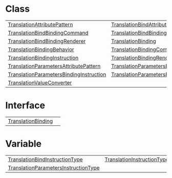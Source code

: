 # Class



|                                                                                                                                     |                                                                                                                               |
| ----------------------------------------------------------------------------------------------------------------------------------- | ----------------------------------------------------------------------------------------------------------------------------- |
| [TranslationAttributePattern](/i18n/t/class/translation-renderer/translationattributepattern.md)                                    | [TranslationBindAttributePattern](/i18n/t/class/translation-renderer/translationbindattributepattern.md)                      |
| [TranslationBindBindingCommand](/i18n/t/class/translation-renderer/translationbindbindingcommand.md)                                | [TranslationBindBindingInstruction](/i18n/t/class/translation-renderer/translationbindbindinginstruction.md)                  |
| [TranslationBindBindingRenderer](/i18n/t/class/translation-renderer/translationbindbindingrenderer.md)                              | [TranslationBinding](/i18n/t/class/translation-binding/translationbinding.md)                                                 |
| [TranslationBindingBehavior](/i18n/t/class/translation-binding-behavior/translationbindingbehavior.md)                              | [TranslationBindingCommand](/i18n/t/class/translation-renderer/translationbindingcommand.md)                                  |
| [TranslationBindingInstruction](/i18n/t/class/translation-renderer/translationbindinginstruction.md)                                | [TranslationBindingRenderer](/i18n/t/class/translation-renderer/translationbindingrenderer.md)                                |
| [TranslationParametersAttributePattern](/i18n/t/class/translation-parameters-renderer/translationparametersattributepattern.md)     | [TranslationParametersBindingCommand](/i18n/t/class/translation-parameters-renderer/translationparametersbindingcommand.md)   |
| [TranslationParametersBindingInstruction](/i18n/t/class/translation-parameters-renderer/translationparametersbindinginstruction.md) | [TranslationParametersBindingRenderer](/i18n/t/class/translation-parameters-renderer/translationparametersbindingrenderer.md) |
| [TranslationValueConverter](/i18n/t/class/translation-value-converter/translationvalueconverter.md)                                 |                                                                                                                               |



# Interface



|                                                                                   |     |
| --------------------------------------------------------------------------------- | --- |
| [TranslationBinding](/i18n/t/interface/translation-binding/translationbinding.md) |     |



# Variable



|                                                                                                                                  |                                                                                                   |
| -------------------------------------------------------------------------------------------------------------------------------- | ------------------------------------------------------------------------------------------------- |
| [TranslationBindInstructionType](/i18n/t/variable/translation-renderer/translationbindinstructiontype.md)                        | [TranslationInstructionType](/i18n/t/variable/translation-renderer/translationinstructiontype.md) |
| [TranslationParametersInstructionType](/i18n/t/variable/translation-parameters-renderer/translationparametersinstructiontype.md) |                                                                                                   |


